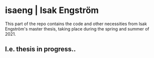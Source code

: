 # isaeng | Isak Engström

This part of the repo contains the code and other necessities from Isak Engström's master thesis, taking place during the spring and summer of 2021. 

## I.e. thesis in progress..